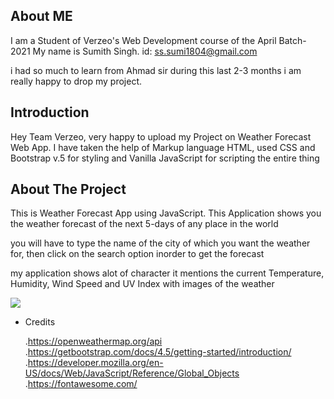 ## About ME
I am a Student of Verzeo's Web Development course of the April Batch-2021
My name is Sumith Singh.
id: ss.sumi1804@gmail.com

i had so much to learn from Ahmad sir during this last 2-3 months
i am really happy to drop my project.

## Introduction
 Hey Team Verzeo, very happy to upload my Project on Weather Forecast Web App. 
 I have taken the help of Markup language HTML, used CSS and Bootstrap v.5 for styling and Vanilla JavaScript for scripting the entire thing

## About The Project

This is Weather Forecast App using JavaScript. This Application shows you the weather forecast of the next 5-days of any place in the world

you will have to type the name of the city of which you want the weather for, then click on the search option inorder to get the forecast

my application shows alot of character
it mentions the current Temperature, Humidity, Wind Speed and UV Index
with images of the weather


![](image/screenshoot.PNG)

* Credits

  .https://openweathermap.org/api
  .https://getbootstrap.com/docs/4.5/getting-started/introduction/
  .https://developer.mozilla.org/en-US/docs/Web/JavaScript/Reference/Global_Objects
  .https://fontawesome.com/






